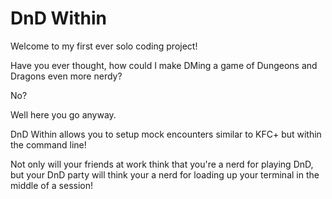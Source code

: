 # DnD Within
Welcome to my first ever solo coding project!

Have you ever thought, how could I make DMing a game of Dungeons and Dragons even more nerdy?

No? 

Well here you go anyway. 

DnD Within allows you to setup mock encounters similar to KFC+ but within the command line!

Not only will your friends at work think that you're a nerd for playing DnD, but your DnD party will think your a nerd for loading up your terminal in the middle of a session!

